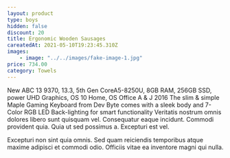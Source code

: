 ```yaml
---
layout: product
type: boys
hidden: false
discount: 20
title: Ergonomic Wooden Sausages
careatedAt: 2021-05-10T19:23:45.310Z
images:
    - image: "../../images/fake-image-1.jpg"
price: 734.00
category: Towels
---
```

New ABC 13 9370, 13.3, 5th Gen CoreA5-8250U, 8GB RAM, 256GB SSD, power UHD Graphics, OS 10 Home, OS Office A & J 2016
The slim & simple Maple Gaming Keyboard from Dev Byte comes with a sleek body and 7- Color RGB LED Back-lighting for smart functionality
Veritatis nostrum omnis dolores libero sunt quisquam vel. Consequatur eaque incidunt. Commodi provident quia. Quia ut sed possimus a. Excepturi est vel.
 Excepturi non sint quia omnis. Sed quam reiciendis temporibus atque maxime adipisci et commodi odio. Officiis vitae ea inventore magni qui nulla.
